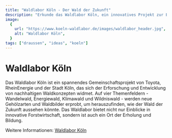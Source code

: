```yaml
---
title: "Waldlabor Köln - Der Wald der Zukunft"
description: "Erkunde das Waldlabor Köln, ein innovatives Projekt zur Erforschung nachhaltiger Waldwirtschaft und Biodiversität."
image:
  {
    url: "https://www.koeln-waldlabor.de/images/waldlabor_header.jpg",
    alt: "Waldlabor Köln",
  }
tags: ["draussen", "ideas", "koeln"]
---
```


# Waldlabor Köln

Das Waldlabor Köln ist ein spannendes Gemeinschaftsprojekt von Toyota, RheinEnergie und der Stadt Köln, das sich der Erforschung und Entwicklung von nachhaltigen Waldkonzepten widmet. Auf vier Themenfeldern - Wandelwald, Energiewald, Klimawald und Wildniswald - werden neue Gehölzarten und Waldbilder erprobt, um herauszufinden, wie der Wald der Zukunft aussehen könnte. Das Waldlabor bietet nicht nur Einblicke in innovative Forstwirtschaft, sondern ist auch ein Ort der Erholung und Bildung.

Weitere Informationen: [Waldlabor Köln](https://www.koeln-waldlabor.de/das-waldlabor-koeln)
